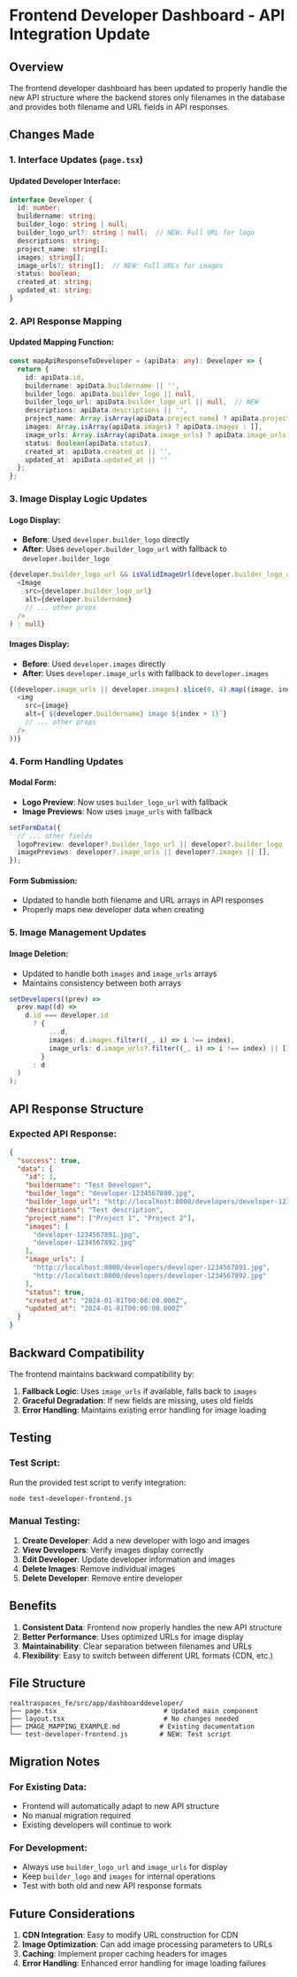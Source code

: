 # Frontend Developer Dashboard - API Integration Update

## Overview

The frontend developer dashboard has been updated to properly handle the new API structure where the backend stores only filenames in the database and provides both filename and URL fields in API responses.

## Changes Made

### 1. Interface Updates (`page.tsx`)

#### Updated Developer Interface:
```typescript
interface Developer {
  id: number;
  buildername: string;
  builder_logo: string | null;
  builder_logo_url?: string | null;  // NEW: Full URL for logo
  descriptions: string;
  project_name: string[];
  images: string[];
  image_urls?: string[];  // NEW: Full URLs for images
  status: boolean;
  created_at: string;
  updated_at: string;
}
```

### 2. API Response Mapping

#### Updated Mapping Function:
```typescript
const mapApiResponseToDeveloper = (apiData: any): Developer => {
  return {
    id: apiData.id,
    buildername: apiData.buildername || '',
    builder_logo: apiData.builder_logo || null,
    builder_logo_url: apiData.builder_logo_url || null,  // NEW
    descriptions: apiData.descriptions || '',
    project_name: Array.isArray(apiData.project_name) ? apiData.project_name : [],
    images: Array.isArray(apiData.images) ? apiData.images : [],
    image_urls: Array.isArray(apiData.image_urls) ? apiData.image_urls : [],  // NEW
    status: Boolean(apiData.status),
    created_at: apiData.created_at || '',
    updated_at: apiData.updated_at || ''
  };
};
```

### 3. Image Display Logic Updates

#### Logo Display:
- **Before**: Used `developer.builder_logo` directly
- **After**: Uses `developer.builder_logo_url` with fallback to `developer.builder_logo`

```typescript
{developer.builder_logo_url && isValidImageUrl(developer.builder_logo_url) ? (
  <Image
    src={developer.builder_logo_url}
    alt={developer.buildername}
    // ... other props
  />
) : null}
```

#### Images Display:
- **Before**: Used `developer.images` directly
- **After**: Uses `developer.image_urls` with fallback to `developer.images`

```typescript
{(developer.image_urls || developer.images).slice(0, 4).map((image, index) => (
  <img
    src={image}
    alt={`${developer.buildername} image ${index + 1}`}
    // ... other props
  />
))}
```

### 4. Form Handling Updates

#### Modal Form:
- **Logo Preview**: Now uses `builder_logo_url` with fallback
- **Image Previews**: Now uses `image_urls` with fallback

```typescript
setFormData({
  // ... other fields
  logoPreview: developer?.builder_logo_url || developer?.builder_logo || "",
  imagePreviews: developer?.image_urls || developer?.images || [],
});
```

#### Form Submission:
- Updated to handle both filename and URL arrays in API responses
- Properly maps new developer data when creating

### 5. Image Management Updates

#### Image Deletion:
- Updated to handle both `images` and `image_urls` arrays
- Maintains consistency between both arrays

```typescript
setDevelopers((prev) =>
  prev.map((d) =>
    d.id === developer.id
      ? { 
          ...d, 
          images: d.images.filter((_, i) => i !== index),
          image_urls: d.image_urls?.filter((_, i) => i !== index) || []
        }
      : d
  )
);
```

## API Response Structure

### Expected API Response:
```json
{
  "success": true,
  "data": {
    "id": 1,
    "buildername": "Test Developer",
    "builder_logo": "developer-1234567890.jpg",
    "builder_logo_url": "http://localhost:8000/developers/developer-1234567890.jpg",
    "descriptions": "Test description",
    "project_name": ["Project 1", "Project 2"],
    "images": [
      "developer-1234567891.jpg",
      "developer-1234567892.jpg"
    ],
    "image_urls": [
      "http://localhost:8000/developers/developer-1234567891.jpg",
      "http://localhost:8000/developers/developer-1234567892.jpg"
    ],
    "status": true,
    "created_at": "2024-01-01T00:00:00.000Z",
    "updated_at": "2024-01-01T00:00:00.000Z"
  }
}
```

## Backward Compatibility

The frontend maintains backward compatibility by:
1. **Fallback Logic**: Uses `image_urls` if available, falls back to `images`
2. **Graceful Degradation**: If new fields are missing, uses old fields
3. **Error Handling**: Maintains existing error handling for image loading

## Testing

### Test Script:
Run the provided test script to verify integration:
```bash
node test-developer-frontend.js
```

### Manual Testing:
1. **Create Developer**: Add a new developer with logo and images
2. **View Developers**: Verify images display correctly
3. **Edit Developer**: Update developer information and images
4. **Delete Images**: Remove individual images
5. **Delete Developer**: Remove entire developer

## Benefits

1. **Consistent Data**: Frontend now properly handles the new API structure
2. **Better Performance**: Uses optimized URLs for image display
3. **Maintainability**: Clear separation between filenames and URLs
4. **Flexibility**: Easy to switch between different URL formats (CDN, etc.)

## File Structure

```
realtraspaces_fe/src/app/dashboarddeveloper/
├── page.tsx                           # Updated main component
├── layout.tsx                         # No changes needed
├── IMAGE_MAPPING_EXAMPLE.md          # Existing documentation
└── test-developer-frontend.js        # NEW: Test script
```

## Migration Notes

### For Existing Data:
- Frontend will automatically adapt to new API structure
- No manual migration required
- Existing developers will continue to work

### For Development:
- Always use `builder_logo_url` and `image_urls` for display
- Keep `builder_logo` and `images` for internal operations
- Test with both old and new API response formats

## Future Considerations

1. **CDN Integration**: Easy to modify URL construction for CDN
2. **Image Optimization**: Can add image processing parameters to URLs
3. **Caching**: Implement proper caching headers for images
4. **Error Handling**: Enhanced error handling for image loading failures

